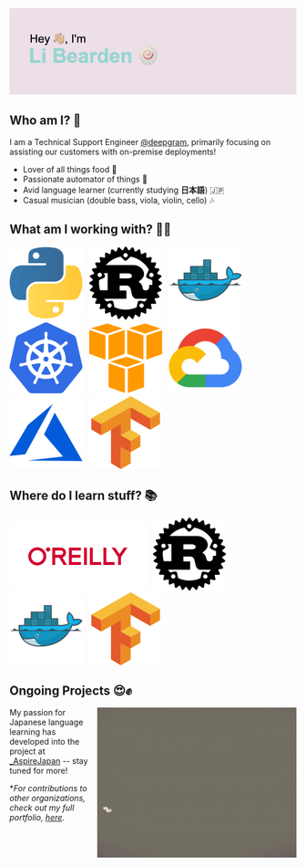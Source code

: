 [![Header](/resources/libearden-header.png)](https://y.at/🍥🍜🔧💻👻)
## Who am I? :eyes:
I am a Technical Support Engineer [@deepgram](https://deepgram.com), primarily focusing on assisting our customers with on-premise deployments!

* Lover of all things food :meat_on_bone:
* Passionate automator of things :robot:
* Avid language learner (currently studying **日本語**) :jp:
* Casual musician (double bass, viola, violin, cello) :notes:

## What am I working with? :male_detective:

[![Python](./resources/python-icon.svg)](https://www.python.org/)
&nbsp;
[![Rust](./resources/rust-lang-icon.svg)](https://www.rust-lang.org/learn)
&nbsp;
[![Docker](./resources/docker-icon.svg)](https://www.docker.com)
&nbsp;
[![Kubernetes](./resources/kubernetes-icon.svg )](https://kubernetes.io)
&nbsp;
[![AWS](./resources/amazon_aws-icon.svg)](https://aws.amazon.com)
&nbsp;
[![GCP](./resources/google_cloud-icon.svg)](https://cloud.google.com)
&nbsp;
[![Azure](./resources/microsoft_azure-icon.svg)](https://azure.microsoft.com/en-us/)
&nbsp;
[![Tensorflow](./resources/tensorflow-icon.svg)](https://www.tensorflow.org)


## Where do I learn stuff? :books:

[![O'Reilly](./resources/oreilly-ar21.svg)](https://www.oreilly.com)
&nbsp;
[![Rust](./resources/rust-lang-icon.svg)](https://doc.rust-lang.org/beta/)
&nbsp;
[![Docker](./resources/docker-icon.svg)](https://docs.docker.com)
&nbsp;
[![Tensorflow](./resources/tensorflow-icon.svg)](https://www.tensorflow.org/api_docs)

## Ongoing Projects :heart_eyes::fist:
<img align="right" alt="GIF" src="./resources/aspire-japan.gif" width="350" height="263" />

My passion for Japanese language learning has developed into the project at [_AspireJapan](https://y.at/🍥🍜🔧💻👻) -- stay tuned for more!


**For contributions to other organizations, check out my full portfolio, [here](https://libearden.github.io).*